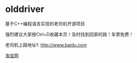 # olddriver
基于C++编程语言实现的老司机开源项目

强烈建议大家按Ctrl+D收藏本页！及时找到回家的路！车票免费！

老司机上路地址1:
http://www.baidu.com

 [淘宝网](http://www.taobao.com/)
